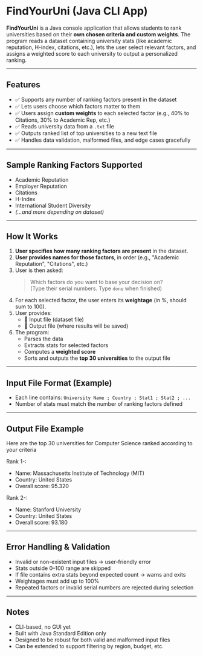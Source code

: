 
# FindYourUni (Java CLI App)

**FindYourUni** is a Java console application that allows students to rank universities based on their **own chosen criteria and custom weights**. The program reads a dataset containing university stats (like academic reputation, H-index, citations, etc.), lets the user select relevant factors, and assigns a weighted score to each university to output a personalized ranking.

---

## Features

- ✅ Supports any number of ranking factors present in the dataset  
- ✅ Lets users choose which factors matter to them  
- ✅ Users assign **custom weights** to each selected factor (e.g., 40% to Citations, 30% to Academic Rep, etc.)  
- ✅ Reads university data from a `.txt` file  
- ✅ Outputs ranked list of top universities to a new text file  
- ✅ Handles data validation, malformed files, and edge cases gracefully  

---

## Sample Ranking Factors Supported

- Academic Reputation  
- Employer Reputation  
- Citations  
- H-Index  
- International Student Diversity  
- *(...and more depending on dataset)*  

---

## How It Works

1. **User specifies how many ranking factors are present** in the dataset.
2. **User provides names for those factors**, in order (e.g., "Academic Reputation", "Citations", etc.)
3. User is then asked:  
   > Which factors do you want to base your decision on?  
   > (Type their serial numbers. Type `done` when finished)
4. For each selected factor, the user enters its **weightage** (in %, should sum to 100).
5. User provides:
   - 📂 Input file (dataset file)
   - 💾 Output file (where results will be saved)
6. The program:
   - Parses the data
   - Extracts stats for selected factors
   - Computes a **weighted score**
   - Sorts and outputs the **top 30 universities** to the output file

---

## Input File Format (Example)
- Each line contains:
  `University Name ; Country ; Stat1 ; Stat2 ; ...`
- Number of stats must match the number of ranking factors defined

---

## Output File Example
Here are the top 30 universities for Computer Science ranked according to your criteria

Rank 1-:
- Name: Massachusetts Institute of Technology (MIT)
- Country: United States
- Overall score: 95.320

Rank 2-:
- Name: Stanford University
- Country: United States
- Overall score: 93.180
---

## Error Handling & Validation

- Invalid or non-existent input files → user-friendly error
- Stats outside 0–100 range are skipped
- If file contains extra stats beyond expected count → warns and exits
- Weightages must add up to 100%
- Repeated factors or invalid serial numbers are rejected during selection

---

## Notes

- CLI-based, no GUI yet  
- Built with Java Standard Edition only  
- Designed to be robust for both valid and malformed input files  
- Can be extended to support filtering by region, budget, etc.
